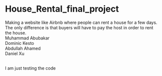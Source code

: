 # House_Rental_final_project
Making a website like Airbnb where people can rent a house for a few days. The only difference is that buyers will have to pay the host in order to rent the house.
<br>
Muhammad Abubakar
<br>
Dominic Kesto
<br>
Abdullah Ahamed
<br>
Daniel Xu
<br>
<br>
<p>I am just testing the code</p>
